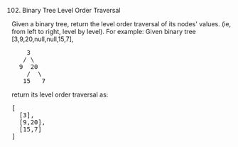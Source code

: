 
102. Binary Tree Level Order Traversal</br>

Given a binary tree, return the level order traversal of its nodes' values. (ie, from left to right, level by level).
For example:
Given binary tree [3,9,20,null,null,15,7],
<pre>
    3
   / \
  9  20
    /  \
   15   7
</pre>
return its level order traversal as:
<pre>
[
  [3],
  [9,20],
  [15,7]
]
</pre>


